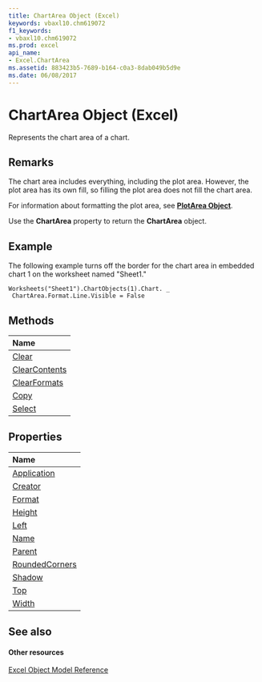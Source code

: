 ```yaml
---
title: ChartArea Object (Excel)
keywords: vbaxl10.chm619072
f1_keywords:
- vbaxl10.chm619072
ms.prod: excel
api_name:
- Excel.ChartArea
ms.assetid: 883423b5-7689-b164-c0a3-8dab049b5d9e
ms.date: 06/08/2017
---
```



# ChartArea Object (Excel)

Represents the chart area of a chart. 


## Remarks

The chart area includes everything, including the plot area. However, the plot area has its own fill, so filling the plot area does not fill the chart area.

 For information about formatting the plot area, see **[PlotArea Object](plotarea-object-excel.md)**.

Use the **ChartArea** property to return the **ChartArea** object.


## Example

The following example turns off the border for the chart area in embedded chart 1 on the worksheet named "Sheet1."


```
Worksheets("Sheet1").ChartObjects(1).Chart. _ 
 ChartArea.Format.Line.Visible = False
```


## Methods



|**Name**|
|:-----|
|[Clear](chartarea-clear-method-excel.md)|
|[ClearContents](chartarea-clearcontents-method-excel.md)|
|[ClearFormats](chartarea-clearformats-method-excel.md)|
|[Copy](chartarea-copy-method-excel.md)|
|[Select](chartarea-select-method-excel.md)|

## Properties



|**Name**|
|:-----|
|[Application](chartarea-application-property-excel.md)|
|[Creator](chartarea-creator-property-excel.md)|
|[Format](chartarea-format-property-excel.md)|
|[Height](chartarea-height-property-excel.md)|
|[Left](chartarea-left-property-excel.md)|
|[Name](chartarea-name-property-excel.md)|
|[Parent](chartarea-parent-property-excel.md)|
|[RoundedCorners](chartarea-roundedcorners-property-excel.md)|
|[Shadow](chartarea-shadow-property-excel.md)|
|[Top](chartarea-top-property-excel.md)|
|[Width](chartarea-width-property-excel.md)|

## See also


#### Other resources


[Excel Object Model Reference](http://msdn.microsoft.com/library/11ea8598-8a20-92d5-f98b-0da04263bf2c%28Office.15%29.aspx)
